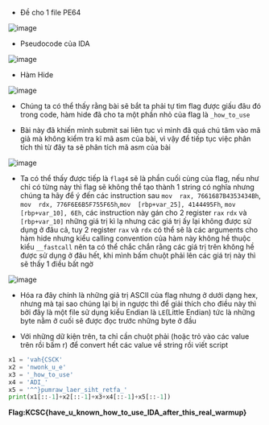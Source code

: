 - Đề cho 1 file PE64

![image](https://github.com/user-attachments/assets/f99eea59-85a5-48ef-826b-b4578944bae4)

- Pseudocode của IDA

 ![image](https://github.com/user-attachments/assets/f5deefd9-eed9-4465-8751-49f841a489a2)

- Hàm Hide

![image](https://github.com/user-attachments/assets/0b0ba9d0-91f4-4a48-aeff-12d2b8de18b7)

- Chúng ta có thể thấy rằng bài sẽ bắt ta phải tự tìm flag được giấu đâu đó trong code, hàm hide đã cho ta một phần nhỏ của flag là `_how_to_use`
  
- Bài này đã khiến mình submit sai liên tục vì mình đã quá chú tâm vào mã giả mà không kiểm tra kĩ mã asm của bài, vì vậy để tiếp tục việc phân tích thì từ đây ta sẽ phân tích mã asm của bài

![image](https://github.com/user-attachments/assets/659ede89-2009-4362-a045-882acad43213)

- Ta có thể thấy được tiếp là `flag4` sẽ là phần cuối cùng của flag, nếu như chỉ có từng này thì flag sẽ không thể tạo thành 1 string có nghĩa nhưng chúng ta hãy để ý đến các instruction sau `mov  rax, 7661687B4353434Bh`, `mov  rdx, 776F6E6B5F755F65h`,`mov  [rbp+var_25], 4144495Fh`, `mov  [rbp+var_10], 6Eh`, các instruction này gán cho 2 register `rax`  `rdx` và `[rbp+var_10]` những giá trị kì lạ nhưng các giá trị ấy lại không được sử dụng ở đâu cả, tuy 2 register `rax` và `rdx` có thể sẽ là các arguments cho hàm hide nhưng kiểu calling convention của hàm này không hề thuộc kiểu `__fastcall` nên ta có thể chắc chắn rằng các giá trị trên không hề được sử dụng ở đâu hết, khi mình bấm chuột phải lên các giá trị này thì sẽ thấy 1 điều bất ngờ

![image](https://github.com/user-attachments/assets/fde701a9-80bc-45cd-b210-c98034e58879)

- Hóa ra đây chính là những giả trị ASCII của flag nhưng ở dưới dạng hex, nhưng mà tại sao chúng lại bị in ngược thì để giải thích cho điều này thì bởi đây là một file sử dụng kiểu Endian là `LE`(Little Endian) tức là những byte nằm ở cuối sẽ được đọc trước những byte ở đầu
  
- Với những dữ kiện trên, ta chỉ cần chuột phải (hoặc trỏ vào các value trên rồi bấm r) để convert hết các value về string rồi viết script
```python
x1 = 'vah{CSCK'
x2 = 'nwonk_u_e'
x3 = '_how_to_use'
x4 = 'ADI_'
x5 = '^^}pumraw_laer_siht_retfa_'
print(x1[::-1]+x2[::-1]+x3+x4[::-1]+x5[::-1])
```
**Flag:KCSC{have_u_known_how_to_use_IDA_after_this_real_warmup}**
